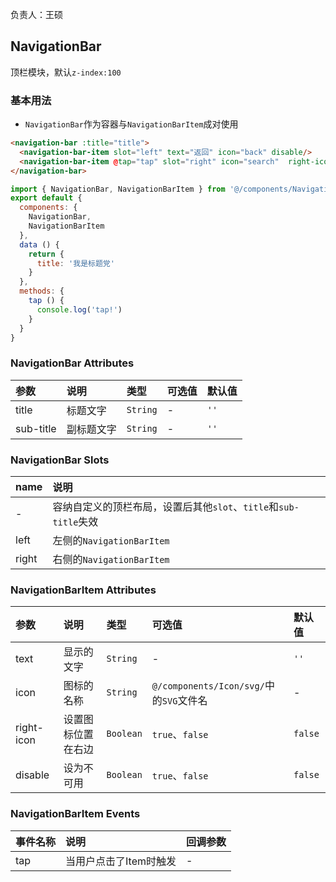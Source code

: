 负责人：王硕

## NavigationBar
顶栏模块，默认`z-index:100`

### 基本用法

- `NavigationBar`作为容器与`NavigationBarItem`成对使用

```html
<navigation-bar :title="title">
  <navigation-bar-item slot="left" text="返回" icon="back" disable/>
  <navigation-bar-item @tap="tap" slot="right" icon="search"  right-icon/>
</navigation-bar>
```
```js
import { NavigationBar, NavigationBarItem } from '@/components/NavigationBar'
export default {
  components: {
    NavigationBar,
    NavigationBarItem
  },
  data () {
    return {
      title: '我是标题党'
    }
  },
  methods: {
    tap () {
      console.log('tap!')
    }
  }
}
```
### NavigationBar Attributes

|参数|说明|类型|可选值|默认值|
|:-----|:-----|:-----|:-----|:-----|
|title|标题文字|`String`|-|`''`|
|sub-title|副标题文字|`String`|-|`''`|

### NavigationBar Slots

|name|说明|
|:-----|:-----|
|-|容纳自定义的顶栏布局，设置后其他`slot`、`title`和`sub-title`失效|
|left|左侧的`NavigationBarItem`|
|right|右侧的`NavigationBarItem`|

### NavigationBarItem Attributes

|参数|说明|类型|可选值|默认值|
|:-----|:-----|:-----|:-----|:-----|
|text|显示的文字|`String`|-|`''`|
|icon|图标的名称|`String`|`@/components/Icon/svg/`中的`SVG`文件名|-|
|right-icon|设置图标位置在右边|`Boolean`|`true`、`false`|`false`|
|disable|设为不可用|`Boolean`|`true`、`false`|`false`|

### NavigationBarItem Events

|事件名称|说明|回调参数|
|:-----|:-----|:-----|
|tap|当用户点击了Item时触发|-|


